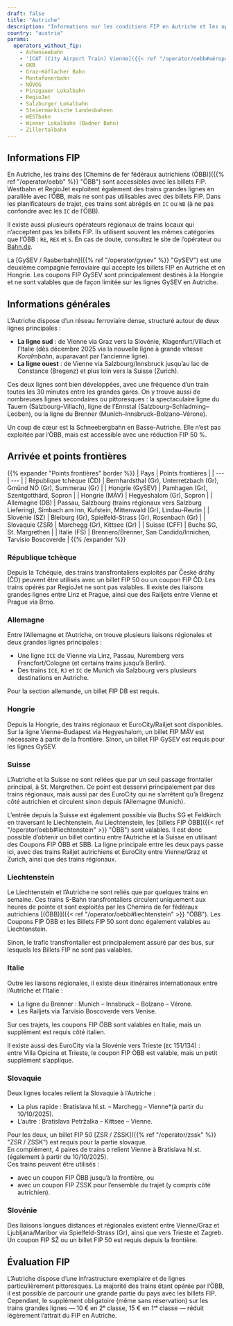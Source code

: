```yaml
---
draft: false
title: "Autriche"
description: "Informations sur les conditions FIP en Autriche et les opérateurs qui proposent des réductions."
country: "austria"
params:
  operators_without_fip:
    - Achenseebahn
    - '[CAT (City Airport Train) Vienne]({{< ref "/operator/oebb#aéroport-de-vienne--city-airport-train-cat" >}} "CAT")'
    - GKB
    - Graz–Köflacher Bahn
    - Montafonerbahn
    - NÖVOG
    - Pinzgauer Lokalbahn
    - RegioJet
    - Salzburger Lokalbahn
    - Steiermärkische Landesbahnen
    - WESTbahn
    - Wiener Lokalbahn (Badner Bahn)
    - Zillertalbahn
---
```


## Informations FIP

En Autriche, les trains des [Chemins de fer fédéraux autrichiens (ÖBB)]({{% ref "/operator/oebb" %}} "ÖBB") sont accessibles avec les billets FIP. Westbahn et RegioJet exploitent également des trains grandes lignes en parallèle avec l’ÖBB, mais ne sont pas utilisables avec des billets FIP. Dans les planificateurs de trajet, ces trains sont abrégés en `IC` ou `WB` (à ne pas confondre avec les `IC` de l’ÖBB).

Il existe aussi plusieurs opérateurs régionaux de trains locaux qui n’acceptent pas les billets FIP. Ils utilisent souvent les mêmes catégories que l’ÖBB : `RE`, `REX` et `S`. En cas de doute, consultez le site de l’opérateur ou [Bahn.de](https://int.bahn.de/fr/).

La [GySEV / Raaberbahn]({{% ref "/operator/gysev" %}} "GySEV") est une deuxième compagnie ferroviaire qui accepte les billets FIP en Autriche et en Hongrie. Les coupons FIP GySEV sont principalement destinés à la Hongrie et ne sont valables que de façon limitée sur les lignes GySEV en Autriche.

## Informations générales

L’Autriche dispose d’un réseau ferroviaire dense, structuré autour de deux lignes principales :

- **La ligne sud** : de Vienne via Graz vers la Slovénie, Klagenfurt/Villach et l’Italie (dès décembre 2025 via la nouvelle ligne à grande vitesse _Koralmbahn_, auparavant par l’ancienne ligne).
- **La ligne ouest** : de Vienne via Salzbourg/Innsbruck jusqu’au lac de Constance (Bregenz) et plus loin vers la Suisse (Zurich).

Ces deux lignes sont bien développées, avec une fréquence d’un train toutes les 30 minutes entre les grandes gares. On y trouve aussi de nombreuses lignes secondaires ou pittoresques : la spectaculaire ligne du Tauern (Salzbourg–Villach), ligne de l’Ennstal (Salzbourg–Schladming–Leoben), ou la ligne du Brenner (Munich–Innsbruck–Bolzano–Vérone).

Un coup de cœur est la Schneebergbahn en Basse-Autriche. Elle n’est pas exploitée par l’ÖBB, mais est accessible avec une réduction FIP 50 %.

## Arrivée et points frontières

{{% expander "Points frontières" border %}}
| Pays | Points frontières |
| --- | --- |
| République tchèque (ČD) | Bernhardsthal (Gr), Unterretzbach (Gr), Gmünd NÖ (Gr), Summerau (Gr) |
| Hongrie (GySEV) | Pamhagen (Gr), Szentgotthárd, Sopron |
| Hongrie (MÁV) | Hegyeshalom (Gr), Sopron |
| Allemagne (DB) | Passau, Salzbourg (trains régionaux vers Salzburg Liefering), Simbach am Inn, Kufstein, Mittenwald (Gr), Lindau-Reutin |
| Slovénie (SZ) | Bleiburg (Gr), Spielfeld-Strass (Gr), Rosenbach (Gr) |
| Slovaquie (ZSR) | Marchegg (Gr), Kittsee (Gr) |
| Suisse (CFF) | Buchs SG, St. Margrethen |
| Italie (FS) | Brennero/Brenner, San Candido/Innichen, Tarvisio Boscoverde |
{{% /expander %}}

### République tchèque

Depuis la Tchéquie, des trains transfrontaliers exploités par České dráhy (ČD) peuvent être utilisés avec un billet FIP 50 ou un coupon FIP ČD. Les trains opérés par RegioJet ne sont pas valables. Il existe des liaisons grandes lignes entre Linz et Prague, ainsi que des Railjets entre Vienne et Prague via Brno.

### Allemagne

Entre l’Allemagne et l’Autriche, on trouve plusieurs liaisons régionales et deux grandes lignes principales :

- Une ligne `ICE` de Vienne via Linz, Passau, Nuremberg vers Francfort/Cologne (et certains trains jusqu’à Berlin).
- Des trains `ICE`, `RJ` et `IC` de Munich via Salzbourg vers plusieurs destinations en Autriche.

Pour la section allemande, un billet FIP DB est requis.

### Hongrie

Depuis la Hongrie, des trains régionaux et EuroCity/Railjet sont disponibles. Sur la ligne Vienne–Budapest via Hegyeshalom, un billet FIP MÁV est nécessaire à partir de la frontière.
Sinon, un billet FIP GySEV est requis pour les lignes GySEV.

### Suisse

L’Autriche et la Suisse ne sont reliées que par un seul passage frontalier principal, à St. Margrethen. Ce point est desservi principalement par des trains régionaux, mais aussi par des EuroCity qui ne s’arrêtent qu’à Bregenz côté autrichien et circulent sinon depuis l’Allemagne (Munich).

L’entrée depuis la Suisse est également possible via Buchs SG et Feldkirch en traversant le Liechtenstein. Au Liechtenstein, les [billets FIP ÖBB]({{< ref "/operator/oebb#liechtenstein" >}} "ÖBB") sont valables. Il est donc possible d’obtenir un billet continu entre l’Autriche et la Suisse en utilisant des Coupons FIP ÖBB et SBB. La ligne principale entre les deux pays passe ici, avec des trains Railjet autrichiens et EuroCity entre Vienne/Graz et Zurich, ainsi que des trains régionaux.

### Liechtenstein

Le Liechtenstein et l’Autriche ne sont reliés que par quelques trains en semaine. Ces trains S-Bahn transfrontaliers circulent uniquement aux heures de pointe et sont exploités par les Chemins de fer fédéraux autrichiens [(ÖBB)]({{< ref "/operator/oebb#liechtenstein" >}} "ÖBB"). Les Coupons FIP ÖBB et les Billets FIP 50 sont donc également valables au Liechtenstein.

Sinon, le trafic transfrontalier est principalement assuré par des bus, sur lesquels les Billets FIP ne sont pas valables.

### Italie

Outre les liaisons régionales, il existe deux itinéraires internationaux entre l’Autriche et l’Italie :

- La ligne du Brenner : Munich – Innsbruck – Bolzano – Vérone.
- Les Railjets via Tarvisio Boscoverde vers Venise.

Sur ces trajets, les coupons FIP ÖBB sont valables en Italie, mais un supplément est requis côté italien.

Il existe aussi des EuroCity via la Slovénie vers Trieste (`EC` 151/134) : \
entre Villa Opicina et Trieste, le coupon FIP ÖBB est valable, mais un petit supplément s’applique.

### Slovaquie

Deux lignes locales relient la Slovaquie à l’Autriche :

- La plus rapide : Bratislava hl.st. – Marchegg – Vienne\*(à partir du 10/10/2025).
- L’autre : Bratislava Petržalka – Kittsee – Vienne.

Pour les deux, un billet FIP 50 [ZSR / ZSSK]({{% ref "/operator/zssk" %}} "ZSR / ZSSK") est requis pour la partie slovaque. \
En complément, 4 paires de trains `D` relient Vienne à Bratislava hl.st. (également à partir du 10/10/2025). \
Ces trains peuvent être utilisés :

- avec un coupon FIP ÖBB jusqu’à la frontière, ou
- avec un coupon FIP ZSSK pour l’ensemble du trajet (y compris côté autrichien).

### Slovénie

Des liaisons longues distances et régionales existent entre Vienne/Graz et Ljubljana/Maribor via Spielfeld-Strass (Gr), ainsi que vers Trieste et Zagreb. Un coupon FIP SŽ ou un billet FIP 50 est requis depuis la frontière.

## Évaluation FIP

L’Autriche dispose d’une infrastructure exemplaire et de lignes particulièrement pittoresques. La majorité des trains étant opérée par l’ÖBB, il est possible de parcourir une grande partie du pays avec les billets FIP. Cependant, le supplément obligatoire (même sans réservation) sur les trains grandes lignes — 10 € en 2ᵉ classe, 15 € en 1ʳᵉ classe — réduit légèrement l’attrait du FIP en Autriche.
